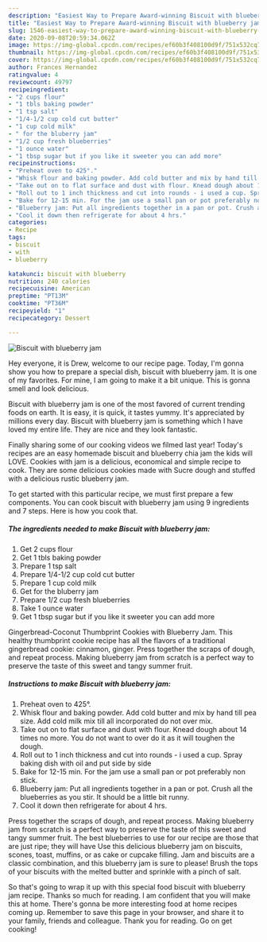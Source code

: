 ```yaml
---
description: "Easiest Way to Prepare Award-winning Biscuit with blueberry jam"
title: "Easiest Way to Prepare Award-winning Biscuit with blueberry jam"
slug: 1546-easiest-way-to-prepare-award-winning-biscuit-with-blueberry-jam
date: 2020-09-08T20:59:34.062Z
image: https://img-global.cpcdn.com/recipes/ef60b3f408100d9f/751x532cq70/biscuit-with-blueberry-jam-recipe-main-photo.jpg
thumbnail: https://img-global.cpcdn.com/recipes/ef60b3f408100d9f/751x532cq70/biscuit-with-blueberry-jam-recipe-main-photo.jpg
cover: https://img-global.cpcdn.com/recipes/ef60b3f408100d9f/751x532cq70/biscuit-with-blueberry-jam-recipe-main-photo.jpg
author: Frances Hernandez
ratingvalue: 4
reviewcount: 49797
recipeingredient:
- "2 cups flour"
- "1 tbls baking powder"
- "1 tsp salt"
- "1/4-1/2 cup cold cut butter"
- "1 cup cold milk"
- " for the bluberry jam"
- "1/2 cup fresh blueberries"
- "1 ounce water"
- "1 tbsp sugar but if you like it sweeter you can add more"
recipeinstructions:
- "Preheat oven to 425°."
- "Whisk flour and baking powder. Add cold butter and mix by hand till pea size. Add cold milk mix till all incorporated do not over mix."
- "Take out on to flat surface and dust with flour. Knead dough about 14 times no more. You do not want to over do it as it will toughen the dough."
- "Roll out to 1 inch thickness and cut into rounds - i used a cup. Spray baking dish with oil and put side by side"
- "Bake for 12-15 min. For the jam use a small pan or pot preferably non stick."
- "Blueberry jam: Put all ingredients together in a pan or pot. Crush all the blueberries as you stir. It should be a little bit runny."
- "Cool it down then refrigerate for about 4 hrs."
categories:
- Recipe
tags:
- biscuit
- with
- blueberry

katakunci: biscuit with blueberry 
nutrition: 240 calories
recipecuisine: American
preptime: "PT13M"
cooktime: "PT36M"
recipeyield: "1"
recipecategory: Dessert

---
```



![Biscuit with blueberry jam](https://img-global.cpcdn.com/recipes/ef60b3f408100d9f/751x532cq70/biscuit-with-blueberry-jam-recipe-main-photo.jpg)

Hey everyone, it is Drew, welcome to our recipe page. Today, I'm gonna show you how to prepare a special dish, biscuit with blueberry jam. It is one of my favorites. For mine, I am going to make it a bit unique. This is gonna smell and look delicious.

Biscuit with blueberry jam is one of the most favored of current trending foods on earth. It is easy, it is quick, it tastes yummy. It's appreciated by millions every day. Biscuit with blueberry jam is something which I have loved my entire life. They are nice and they look fantastic.

Finally sharing some of our cooking videos we filmed last year! Today&#39;s recipes are an easy homemade biscuit and blueberry chia jam the kids will LOVE. Cookies with jam is a delicious, economical and simple recipe to cook. They are some delicious cookies made with Sucre dough and stuffed with a delicious rustic blueberry jam.


To get started with this particular recipe, we must first prepare a few components. You can cook biscuit with blueberry jam using 9 ingredients and 7 steps. Here is how you cook that.

<!--inarticleads1-->

##### The ingredients needed to make Biscuit with blueberry jam:

1. Get 2 cups flour
1. Get 1 tbls baking powder
1. Prepare 1 tsp salt
1. Prepare 1/4-1/2 cup cold cut butter
1. Prepare 1 cup cold milk
1. Get  for the bluberry jam
1. Prepare 1/2 cup fresh blueberries
1. Take 1 ounce water
1. Get 1 tbsp sugar but if you like it sweeter you can add more


Gingerbread-Coconut Thumbprint Cookies with Blueberry Jam. This healthy thumbprint cookie recipe has all the flavors of a traditional gingerbread cookie: cinnamon, ginger. Press together the scraps of dough, and repeat process. Making blueberry jam from scratch is a perfect way to preserve the taste of this sweet and tangy summer fruit. 

<!--inarticleads2-->

##### Instructions to make Biscuit with blueberry jam:

1. Preheat oven to 425°.
1. Whisk flour and baking powder. Add cold butter and mix by hand till pea size. Add cold milk mix till all incorporated do not over mix.
1. Take out on to flat surface and dust with flour. Knead dough about 14 times no more. You do not want to over do it as it will toughen the dough.
1. Roll out to 1 inch thickness and cut into rounds - i used a cup. Spray baking dish with oil and put side by side
1. Bake for 12-15 min. For the jam use a small pan or pot preferably non stick.
1. Blueberry jam: Put all ingredients together in a pan or pot. Crush all the blueberries as you stir. It should be a little bit runny.
1. Cool it down then refrigerate for about 4 hrs.


Press together the scraps of dough, and repeat process. Making blueberry jam from scratch is a perfect way to preserve the taste of this sweet and tangy summer fruit. The best blueberries to use for our recipe are those that are just ripe; they will have Use this delicious blueberry jam on biscuits, scones, toast, muffins, or as cake or cupcake filling. Jam and biscuits are a classic combination, and this blueberry jam is sure to please! Brush the tops of your biscuits with the melted butter and sprinkle with a pinch of salt. 

So that's going to wrap it up with this special food biscuit with blueberry jam recipe. Thanks so much for reading. I am confident that you will make this at home. There's gonna be more interesting food at home recipes coming up. Remember to save this page in your browser, and share it to your family, friends and colleague. Thank you for reading. Go on get cooking!
